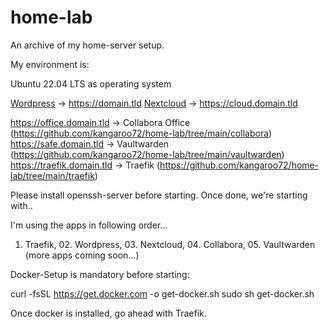 # home-lab

An archive of my home-server setup.

My environment is:

Ubuntu 22.04 LTS as operating system

[Wordpress](https://github.com/kangaroo72/home-lab/tree/main/wordpress) -> https://domain.tld
[Nextcloud](https://github.com/kangaroo72/home-lab/tree/main/nextcloud) -> https://cloud.domain.tld


https://office.domain.tld -> Collabora Office (https://github.com/kangaroo72/home-lab/tree/main/collabora)
https://safe.domain.tld -> Vaultwarden (https://github.com/kangaroo72/home-lab/tree/main/vaultwarden)
https://traefik.domain.tld -> Traefik (https://github.com/kangaroo72/home-lab/tree/main/traefik)

Please install openssh-server before starting. Once done, we're starting with..

I'm using the apps in following order...

01. Traefik, 02. Wordpress, 03. Nextcloud, 04. Collabora, 05. Vaultwarden (more apps coming soon...)

Docker-Setup is mandatory before starting:

curl -fsSL https://get.docker.com -o get-docker.sh
sudo sh get-docker.sh

Once docker is installed, go ahead with Traefik.
